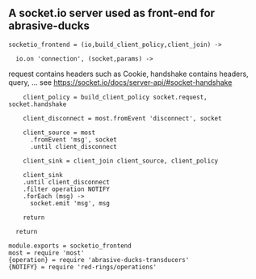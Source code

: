 A socket.io server used as front-end for abrasive-ducks
-------------------------------------------------------

    socketio_frontend = (io,build_client_policy,client_join) ->

      io.on 'connection', (socket,params) ->

request contains headers such as Cookie, handshake contains headers, query, … see https://socket.io/docs/server-api/#socket-handshake

        client_policy = build_client_policy socket.request, socket.handshake

        client_disconnect = most.fromEvent 'disconnect', socket

        client_source = most
          .fromEvent 'msg', socket
          .until client_disconnect

        client_sink = client_join client_source, client_policy

        client_sink
        .until client_disconnect
        .filter operation NOTIFY
        .forEach (msg) ->
          socket.emit 'msg', msg

        return

      return

    module.exports = socketio_frontend
    most = require 'most'
    {operation} = require 'abrasive-ducks-transducers'
    {NOTIFY} = require 'red-rings/operations'
